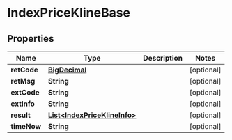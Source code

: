 
# IndexPriceKlineBase

## Properties
Name | Type | Description | Notes
------------ | ------------- | ------------- | -------------
**retCode** | [**BigDecimal**](BigDecimal.md) |  |  [optional]
**retMsg** | **String** |  |  [optional]
**extCode** | **String** |  |  [optional]
**extInfo** | **String** |  |  [optional]
**result** | [**List&lt;IndexPriceKlineInfo&gt;**](IndexPriceKlineInfo.md) |  |  [optional]
**timeNow** | **String** |  |  [optional]



